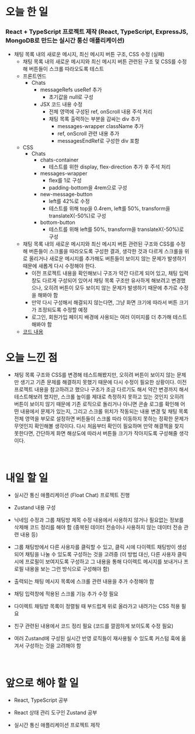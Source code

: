 # 오늘 한 일

### React + TypeScript 프로젝트 제작 (React, TypeScript, ExpressJS, MongoDB로 만드는 실시간 통신 애플리케이션)

- 채팅 목록 내의 새로운 메시지, 최신 메시지 버튼 구조, CSS 수정 (실패)
  - 채팅 목록 내의 새로운 메시지와 최신 메시지 버튼 관련된 구조 및 CSS를 수정해 버튼들이 스크롤 따라오도록 테스트
  - 프론트엔드
    - Chats
      - messageRefs useRef 추가
        - 초기값을 null로 구성
      - JSX 코드 내용 수정
        - 전체 영역에 구성된 ref, onScroll 내용 주석 처리
        - 채팅 목록 출력하는 부분을 감싸는 div 추가
          - messages-wrapper className 추가
          - ref, onScroll 관련 내용 추가
          - messagesEndRef로 구성한 div 포함
  - CSS
    - Chats
      - chats-container
        - 테스트를 위한 display, flex-direction 추가 후 주석 처리
      - messages-wrapper
        - flex를 1로 구성
        - padding-bottom을 4rem으로 구성
      - new-message-button
        - left를 42%로 수정
        - 테스트를 위해 top을 0.4rem, left를 50%, transform을 translateX(-50%)로 구성
      - bottom-button
        - 테스트를 위해 left를 50%, transform을 translateX(-50%)로 구성
  - 채팅 목록 내의 새로운 메시지와 최신 메시지 버튼 관련된 구조와 CSS를 수정해 버튼들이 스크롤을 따라오도록 구성한 결과, 생각한 것과 다르게 스크롤을 위로 올리거나 새로운 메시지를 추가해도 버튼들이 보이지 않는 문제가 발생하기 때문에 새롭게 다시 수정해야 한다.
    - 이전 프로젝트 내용을 확인해보니 구조가 약간 다르게 되어 있고, 채팅 입력창도 다르게 구성되어 있어서 채팅 목록 구조만 유사하게 해보려고 변경했으나, 오히려 버튼이 모두 보이지 않는 문제가 발생하기 때문에 추가로 수정을 해봐야 함
    - 만약 다시 구성해서 해결되지 않는다면, 그냥 화면 크기에 따라서 버튼 크기가 조정되도록 수정할 예정
    - 로그인, 회원가입 페이지 배경에 사용되는 여러 이미지를 더 추가해 테스트해봐야 함
  - [코드 내용](https://github.com/jeongsangtae/float-chat/commit/42a2cf819b9b2e75743c7971bebc3aec1d6989b2)

# 오늘 느낀 점

- 채팅 목록 구조와 CSS를 변경해 테스트해봤지만, 오히려 버튼이 보이지 않는 문제만 생기고 기존 문제를 해결하지 못했기 때문에 다시 수정이 필요한 상황이다. 이전 프로젝트 내용을 참고하려고 했으나 구조가 조금 다르기도 해서 약간 변경까지 해서 테스트해보려 했지만, 스크롤 높이를 제대로 측정하지 못하고 있는 것인지 오히려 버튼이 보이지 않기 때문에 기존 로직으로 돌리거나 아니면 콘솔 로그를 확인해 어떤 내용에서 문제가 있는지, 그리고 스크롤 위치가 작동되는 내용 변경 및 채팅 목록 전체 영역을 부모로 설정하면 버튼들이 스크롤 따라 이동하지 못하는 정확한 문제가 무엇인지 확인해볼 생각이다. 다시 처음부터 확인이 필요하며 만약 해결책을 찾지 못한다면, 간단하게 화면 해상도에 따라서 버튼들 크기가 작아지도록 구성해줄 생각이다.

<br />

# 내일 할 일

- 실시간 통신 애플리케이션 (Float Chat) 프로젝트 진행

- Zustand 내용 구성

- 닉네임 수정과 그룹 채팅방 제목 수정 내용에서 사용하지 않거나 필요없는 정보를 삭제해 코드 정리를 해야 함 (중복된 데이터 전송이나 사용하지 않는 데이터 전송 관련 내용 등)

- 그룹 채팅방에서 다른 사용자를 클릭할 수 있고, 클릭 시에 다이렉트 채팅방이 생성되어 채팅을 나눌 수 있도록 구성하는 것을 고려중 (이 방법 대신, 다른 사용자 클릭 시에 프로필이 보여지도록 구성하고 그 내용을 통해 다이렉트 메시지를 보내거나 프로필 내용을 보는 그런 방식으로 구성해야 함)

- 출력되는 채팅 메시지 목록에 스크롤 관련 내용을 추가 수정해야 함

- 채팅 입력창에 적용된 스크롤 기능 추가 수정 필요

- 다이렉트 채팅방 목록이 정렬될 때 부드럽게 위로 올라가고 내려가는 CSS 적용 필요

- 친구 관련된 내용에서 코드 정리 필요 (코드를 깔끔하게 보이도록 수정 필요)

- 여러 Zustand에 구성된 실시간 반영 로직들이 재사용될 수 있도록 커스텀 훅에 옮겨서 구성하는 것을 고려해야 함

<br />

# 앞으로 해야 할 일

- React, TypeScript 공부

- React 상태 관리 도구인 Zustand 공부

- 실시간 통신 애플리케이션 프로젝트 제작
